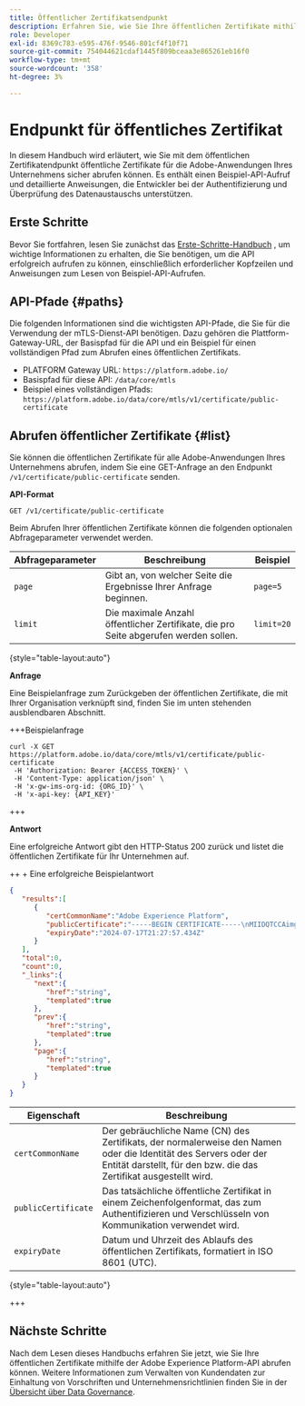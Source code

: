 ```yaml
---
title: Öffentlicher Zertifikatsendpunkt
description: Erfahren Sie, wie Sie Ihre öffentlichen Zertifikate mithilfe des Endpunkts /public-certificate der MTLS Service-API abrufen.
role: Developer
exl-id: 8369c783-e595-476f-9546-801cf4f10f71
source-git-commit: 754044621cdaf1445f809bceaa3e865261eb16f0
workflow-type: tm+mt
source-wordcount: '358'
ht-degree: 3%

---
```


# Endpunkt für öffentliches Zertifikat

In diesem Handbuch wird erläutert, wie Sie mit dem öffentlichen Zertifikatendpunkt öffentliche Zertifikate für die Adobe-Anwendungen Ihres Unternehmens sicher abrufen können. Es enthält einen Beispiel-API-Aufruf und detaillierte Anweisungen, die Entwickler bei der Authentifizierung und Überprüfung des Datenaustauschs unterstützen.

## Erste Schritte

Bevor Sie fortfahren, lesen Sie zunächst das [Erste-Schritte-Handbuch](./getting-started.md) , um wichtige Informationen zu erhalten, die Sie benötigen, um die API erfolgreich aufrufen zu können, einschließlich erforderlicher Kopfzeilen und Anweisungen zum Lesen von Beispiel-API-Aufrufen.

## API-Pfade {#paths}

Die folgenden Informationen sind die wichtigsten API-Pfade, die Sie für die Verwendung der mTLS-Dienst-API benötigen. Dazu gehören die Plattform-Gateway-URL, der Basispfad für die API und ein Beispiel für einen vollständigen Pfad zum Abrufen eines öffentlichen Zertifikats.

- PLATFORM Gateway URL: `https://platform.adobe.io/`
- Basispfad für diese API: `/data/core/mtls`
- Beispiel eines vollständigen Pfads: `https://platform.adobe.io/data/core/mtls/v1/certificate/public-certificate`

## Abrufen öffentlicher Zertifikate {#list}

Sie können die öffentlichen Zertifikate für alle Adobe-Anwendungen Ihres Unternehmens abrufen, indem Sie eine GET-Anfrage an den Endpunkt `/v1/certificate/public-certificate` senden.

**API-Format**

```http
GET /v1/certificate/public-certificate
```

Beim Abrufen Ihrer öffentlichen Zertifikate können die folgenden optionalen Abfrageparameter verwendet werden.

| Abfrageparameter | Beschreibung | Beispiel |
| --------------- | ----------- | ------- |
| `page` | Gibt an, von welcher Seite die Ergebnisse Ihrer Anfrage beginnen. | `page=5` |
| `limit` | Die maximale Anzahl öffentlicher Zertifikate, die pro Seite abgerufen werden sollen. | `limit=20` |

{style="table-layout:auto"}

**Anfrage**

Eine Beispielanfrage zum Zurückgeben der öffentlichen Zertifikate, die mit Ihrer Organisation verknüpft sind, finden Sie im unten stehenden ausblendbaren Abschnitt.

+++Beispielanfrage

```shell
curl -X GET https://platform.adobe.io/data/core/mtls/v1/certificate/public-certificate
 -H 'Authorization: Bearer {ACCESS_TOKEN}' \
 -H 'Content-Type: application/json' \
 -H 'x-gw-ims-org-id: {ORG_ID}' \
 -H 'x-api-key: {API_KEY}' 
```

+++

**Antwort**

Eine erfolgreiche Antwort gibt den HTTP-Status 200 zurück und listet die öffentlichen Zertifikate für Ihr Unternehmen auf.

++ + Eine erfolgreiche Beispielantwort

```json
{
   "results":[
      {
         "certCommonName":"Adobe Experience Platform",
         "publicCertificate":"-----BEGIN CERTIFICATE-----\nMIIDQTCCAimgAwIBAgITBmyfACAfma......KJY5u89CjAwj\n-----END CERTIFICATE-----",
         "expiryDate":"2024-07-17T21:27:57.434Z"
      }
   ],
   "total":0,
   "count":0,
   "_links":{
      "next":{
         "href":"string",
         "templated":true
      },
      "prev":{
         "href":"string",
         "templated":true
      },
      "page":{
         "href":"string",
         "templated":true
      }
   }
}
```

| Eigenschaft | Beschreibung |
| --- | --- |
| `certCommonName` | Der gebräuchliche Name (CN) des Zertifikats, der normalerweise den Namen oder die Identität des Servers oder der Entität darstellt, für den bzw. die das Zertifikat ausgestellt wird. |
| `publicCertificate` | Das tatsächliche öffentliche Zertifikat in einem Zeichenfolgenformat, das zum Authentifizieren und Verschlüsseln von Kommunikation verwendet wird. |
| `expiryDate` | Datum und Uhrzeit des Ablaufs des öffentlichen Zertifikats, formatiert in ISO 8601 (UTC). |

{style="table-layout:auto"}

+++

## Nächste Schritte

Nach dem Lesen dieses Handbuchs erfahren Sie jetzt, wie Sie Ihre öffentlichen Zertifikate mithilfe der Adobe Experience Platform-API abrufen können. Weitere Informationen zum Verwalten von Kundendaten zur Einhaltung von Vorschriften und Unternehmensrichtlinien finden Sie in der [Übersicht über Data Governance](../home.md).

<!-- To test this API call, navigate to the [MTLS API reference page]() to interact with the Experience Platform API endpoints. -->

<!-- Add link after developer page is live -->
